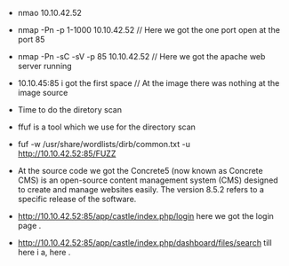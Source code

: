 - nmao 10.10.42.52
- nmap -Pn -p 1-1000 10.10.42.52  // Here we got the one port open at the port 85
- nmap -Pn -sC -sV -p 85 10.10.42.52 // Here we got the apache web server running 

- 10.10.45:85 i got the first space   // At the image there was nothing at the image source 
- Time to do the diretory scan 
- ffuf is a tool which we use for the directory scan 
 - fuf -w /usr/share/wordlists/dirb/common.txt -u http://10.10.42.52:85/FUZZ
 - At the source code we got the Concrete5 (now known as Concrete CMS) is an open-source content management system (CMS) designed to create and manage websites easily. The version 8.5.2 refers to a specific release of the software.
- http://10.10.42.52:85/app/castle/index.php/login here we got the login page .
- http://10.10.42.52:85/app/castle/index.php/dashboard/files/search till here i a, here .